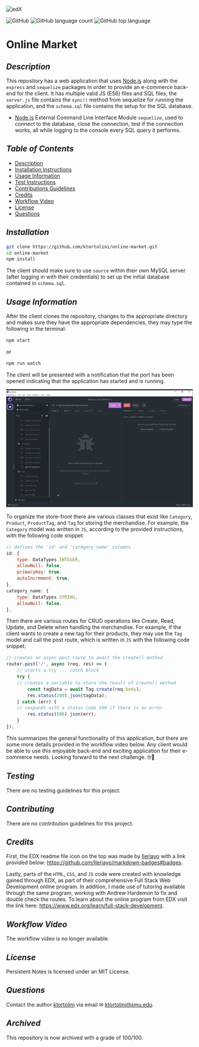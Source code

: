 ![edX](https://img.shields.io/badge/edX-%2302262B.svg?style=for-the-badge&logo=edX&logoColor=white)

![GitHub](https://img.shields.io/github/license/ktortolini/online-market?style=flat-square)
![GitHub language count](https://img.shields.io/github/languages/count/ktortolini/online-market?style=flat-square)
![GitHub top language](https://img.shields.io/github/languages/top/ktortolini/online-market?color=green&style=flat-square)

# Online Market

## _Description_

This repository has a web application that uses
[Node.js](https://nodejs.org/en) along with the `express` and `sequelize` packages in order to provide an e-commerce back-end for the client. It has multiple valid JS (ES6) files and SQL files; the `server.js` file contains the `sync()` method from sequelize for running the application, and the `schema.sql` file contains the setup for the SQL database.

- [Node.js](https://www.npmjs.com/package/sequelize) External Command Line Interface Module `sequelize`, used to connect to the database, close the connection, test if the connection works, all while logging to the console every SQL query it performs.


## _Table of Contents_

-  [Description](#description)
-  [Installation Instructions](#installation)
-  [Usage Information](#usage-information)
-  [Test Instructions](#testing)
-  [Contributions Guidelines](#contributing)
-  [Credits](#credits)
-  [Workflow Video](#workflow-video)
-  [License](#license)
-  [Questions](#questions)

## _Installation_

```bash
git clone https://github.com/ktortolini/online-market.git
cd online-market
npm install
```

The client should make sure to use `source` within their own MySQL server (after logging in with their credentials) to set up the initial database contained in `schema.sql`.

## _Usage Information_

After the client clones the repository, changes to the appropriate directory and
makes sure they have the appropriate dependencies, they may type the following
in the terminal:

```bash
npm start
```

or

```bash
npm run watch
```

The client will be presented with a notification that the port has been opened indicating that the application has started and is running.

![MainScreenshot](./readme_assets/nodejsapp.gif)

To organize the store-front there are various classes that exist like `Category`, `Product`, `ProductTag`, and `Tag` for storing the merchandise. For example, the `Category` model was written in `JS`, according to the provided instructions, with the following code snippet:

```js
// defines the 'id' and 'category_name' columns
id: {
	type: DataTypes.INTEGER,
	allowNull: false,
	primaryKey: true,
	autoIncrement: true,
},
category_name: {
	type: DataTypes.STRING,
	allowNull: false,
},
```

Then there are various routes for CRUD operations like Create, Read, Update, and Delete when handling the merchandise. For example, if the client wants to create a new tag for their products, they may use the `Tag` model and call the post route, which is written in `JS` with the following code snippet:

```js
// creates an async post route to await the create() method
router.post('/', async (req, res) => {
	// starts a try ... catch block
	try {
	// creates a variable to store the result of create() method
		const tagData = await Tag.create(req.body);
		res.status(200).json(tagData);
	} catch (err) {
	// responds with a status code 500 if there is an error
		res.status(500).json(err);
	}
});
```

This summarizes the general functionality of this application, but there are some more details provided in the workflow video below. Any client would be able to use this enjoyable back-end and exciting application for their e-commerce needs. Looking forward to the next challenge. 🤓📝

## _Testing_

There are no testing guidelines for this project.

## _Contributing_

There are no contribution guidelines for this project.

## _Credits_

First, the EDX readme file icon on the top was made by
[Ileriayo](https://github.com/Ileriayo) with a link provided below:
https://github.com/Ileriayo/markdown-badges#badges.

Lastly, parts of the `HTML`, `CSS`, and `JS` code were created with knowledge gained through EDX, as part of their comprehensive Full Stack Web Development online program. In addition, I made use of tutoring available through the same program, working with Andrew Hardemon to fix and double check the routes. To learn about the online program from EDX visit the link here: https://www.edx.org/learn/full-stack-development.

## _Workflow Video_

The workflow video is no longer available.

## _License_

Persistent Notes is licensed under an MIT License.

## _Questions_

Contact the author [ktortolini](https://github.com/ktortolini) via email ✉ <a>ktortolini@smu.edu</a>.

## _Archived_

This repository is now archived with a grade of 100/100.
